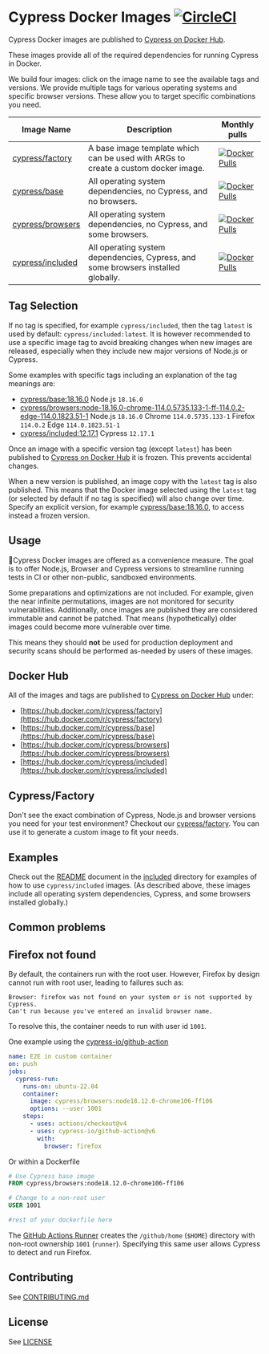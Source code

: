# Cypress Docker Images [![CircleCI](https://circleci.com/gh/cypress-io/cypress-docker-images/tree/master.svg?style=svg)](https://circleci.com/gh/cypress-io/cypress-docker-images/tree/master)

Cypress Docker images are published to [Cypress on Docker Hub](https://hub.docker.com/u/cypress).

These images provide all of the required dependencies for running Cypress in Docker.

We build four images: click on the image name to see the available tags and versions. We provide multiple tags for various operating systems and specific browser versions. These allow you to target specific combinations you need.

| Image Name                                                     | Description                                                                        | Monthly pulls                                                                                                                         |
| -------------------------------------------------------------- | ---------------------------------------------------------------------------------- | ------------------------------------------------------------------------------------------------------------------------------------- |
| [cypress/factory](https://hub.docker.com/r/cypress/factory/)   | A base image template which can be used with ARGs to create a custom docker image. | [![Docker Pulls](https://img.shields.io/docker/pulls/cypress/factory.svg?maxAge=604800)](https://hub.docker.com/r/cypress/factory/)   |
| [cypress/base](https://hub.docker.com/r/cypress/base/)         | All operating system dependencies, no Cypress, and no browsers.                    | [![Docker Pulls](https://img.shields.io/docker/pulls/cypress/base.svg?maxAge=604800)](https://hub.docker.com/r/cypress/base/)         |
| [cypress/browsers](https://hub.docker.com/r/cypress/browsers/) | All operating system dependencies, no Cypress, and some browsers.                  | [![Docker Pulls](https://img.shields.io/docker/pulls/cypress/browsers.svg?maxAge=604800)](https://hub.docker.com/r/cypress/browsers/) |
| [cypress/included](https://hub.docker.com/r/cypress/included/) | All operating system dependencies, Cypress, and some browsers installed globally.  | [![Docker Pulls](https://img.shields.io/docker/pulls/cypress/included.svg?maxAge=604800)](https://hub.docker.com/r/cypress/included/) |

## Tag Selection

If no tag is specified, for example `cypress/included`, then the tag `latest` is used by default: `cypress/included:latest`. It is however recommended to use a specific image tag to avoid breaking changes when new images are released, especially when they include new major versions of Node.js or Cypress.

Some examples with specific tags including an explanation of the tag meanings are:

- [cypress/base:18.16.0](https://hub.docker.com/layers/cypress/base/18.16.0/images/sha256-d00c441748e2f1b79d4002bddafe6628f9f9f5458a8a3c66697e622600dc5ad5)
    Node.js `18.16.0`
- [cypress/browsers:node-18.16.0-chrome-114.0.5735.133-1-ff-114.0.2-edge-114.0.1823.51-1](https://hub.docker.com/layers/cypress/browsers/node-18.16.0-chrome-114.0.5735.133-1-ff-114.0.2-edge-114.0.1823.51-1/images/sha256-e4c1a47c8107c37ca47398d8936743965d871c7285f58b852d5cb2658c400922)
    Node.js `18.16.0`
    Chrome `114.0.5735.133-1`
    Firefox `114.0.2`
    Edge `114.0.1823.51-1`
- [cypress/included:12.17.1](https://hub.docker.com/layers/cypress/included/12.17.1/images/sha256-5d541ff206ed28631e720f8fe98dcadf5c62f8e194c028715fb748e564c8c0cc)
    Cypress `12.17.1`

Once an image with a specific version tag (except `latest`) has been published to [Cypress on Docker Hub](https://hub.docker.com/u/cypress) it is frozen. This prevents accidental changes.

When a new version is published, an image copy with the `latest` tag is also published. This means that the Docker image selected using the `latest` tag (or selected by default if no tag is specified) will also change over time. Specify an explicit version, for example [cypress/base:18.16.0](https://hub.docker.com/layers/cypress/base/18.16.0/images/sha256-d00c441748e2f1b79d4002bddafe6628f9f9f5458a8a3c66697e622600dc5ad5), to access instead a frozen version.

## Usage

📍Cypress Docker images are offered as a convenience measure. The goal is to offer Node.js, Browser and Cypress versions to streamline running tests in CI or other non-public, sandboxed environments.

Some preparations and optimizations are not included. For example, given the near infinite permutations, images are not monitored for security vulnerabilities. Additionally, once images are published they are considered immutable and cannot be patched. That means (hypothetically) older images could become more vulnerable over time.

This means they should **not** be used for production deployment and security scans should be performed as-needed by users of these images.

## Docker Hub

All of the images and tags are published to [Cypress on Docker Hub](https://hub.docker.com/u/cypress) under:

- [https://hub.docker.com/r/cypress/factory](https://hub.docker.com/r/cypress/factory)
- [https://hub.docker.com/r/cypress/base](https://hub.docker.com/r/cypress/base)
- [https://hub.docker.com/r/cypress/browsers](https://hub.docker.com/r/cypress/browsers)
- [https://hub.docker.com/r/cypress/included](https://hub.docker.com/r/cypress/included)

## Cypress/Factory

Don't see the exact combination of Cypress, Node.js and browser versions you need for your test environment? Checkout our [cypress/factory](factory). You can use it to generate a custom image to fit your needs.

## Examples

Check out the [README](./included/README.md) document in the [included](./included) directory for examples of how to use `cypress/included` images. (As described above, these images include all operating system dependencies, Cypress, and some browsers installed globally.)

## Common problems

## Firefox not found

By default, the containers run with the root user. However, Firefox by design cannot run with root user, leading to failures such as:

```
Browser: firefox was not found on your system or is not supported by Cypress.
Can't run because you've entered an invalid browser name.
```

To resolve this, the container needs to run with user id `1001`.

One example using the [cypress-io/github-action](https://github.com/cypress-io/github-action)

```yml
name: E2E in custom container
on: push
jobs:
  cypress-run:
    runs-on: ubuntu-22.04
    container:
      image: cypress/browsers:node18.12.0-chrome106-ff106
      options: --user 1001
    steps:
      - uses: actions/checkout@v4
      - uses: cypress-io/github-action@v6
        with:
          browser: firefox
```

Or within a Dockerfile

```Dockerfile
# Use Cypress base image
FROM cypress/browsers:node18.12.0-chrome106-ff106

# Change to a non-root user
USER 1001

#rest of your dockerfile here
```

The [GitHub Actions Runner](https://github.com/actions/runner) creates the `/github/home` (`$HOME`) directory with non-root ownership `1001` (`runner`). Specifying this same user allows Cypress to detect and run Firefox.

## Contributing

See [CONTRIBUTING.md](CONTRIBUTING.md)

## License

See [LICENSE](LICENSE)

